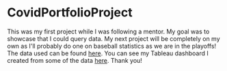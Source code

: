 # CovidPortfolioProject
This was my first project while I was following a mentor. My goal was to showcase that I could query data.
My next project will be completely on my own as I'll probably do one on baseball statistics as we are in the playoffs!
The data used can be found
[here](https://ourworldindata.org/covid-deaths).
You can see my Tableau dashboard I created from some of the data 
[here](https://public.tableau.com/app/profile/michael.dutton5189/viz/CovidDashboard_16654409873300/Dashboard1?publish=yes).
Thank you!
